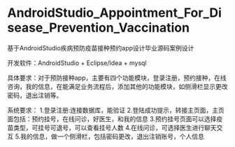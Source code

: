 # AndroidStudio_Appointment_For_Disease_Prevention_Vaccination
基于AndroidStudio疾病预防疫苗接种预约app设计毕业源码案例设计

开发软件：AndroidStudio + Eclipse/Idea + mysql

具体要求：对于预防接种app，主要有四个功能模块，登录注册，预约接种，在线咨询，我的信息，在能满足业务流程后，添加其他的功能模块，如侧滑栏显示更改密码，退出注销等。

系统要求：
1.登录注册:连接数据库，能验证
2.登陆成功提示，转接主页面，主页面包括：预约挂号，在线问诊，好医生，和我的信息
3.预约挂号页面可以选择疫苗类型，可挂号可退号，可以查看挂号人数
4.在线问诊，可选择医生进行聊天交互
5.我的信息，做一个侧滑栏，包括密码更改，退出注销账号，个人信息
